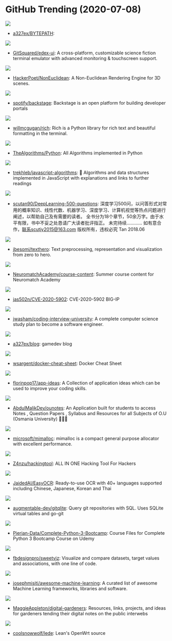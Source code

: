 # GitHub Trending (2020-07-08)

![](https://img.shields.io/badge/Lua-New%20168-green?style=flat-square&logo=appveyor)
- [a327ex/BYTEPATH](https://github.com/a327ex/BYTEPATH): 

![](https://img.shields.io/badge/JavaScript-New%20581-green?style=flat-square&logo=appveyor)
- [GitSquared/edex-ui](https://github.com/GitSquared/edex-ui): A cross-platform, customizable science fiction terminal emulator with advanced monitoring & touchscreen support.

![](https://img.shields.io/badge/C%2B%2B-New%20333-green?style=flat-square&logo=appveyor)
- [HackerPoet/NonEuclidean](https://github.com/HackerPoet/NonEuclidean): A Non-Euclidean Rendering Engine for 3D scenes.

![](https://img.shields.io/badge/TypeScript-New%20413-green?style=flat-square&logo=appveyor)
- [spotify/backstage](https://github.com/spotify/backstage): Backstage is an open platform for building developer portals

![](https://img.shields.io/badge/Python-New%20361-green?style=flat-square&logo=appveyor)
- [willmcgugan/rich](https://github.com/willmcgugan/rich): Rich is a Python library for rich text and beautiful formatting in the terminal.

![](https://img.shields.io/badge/Python-New%20269-green?style=flat-square&logo=appveyor)
- [TheAlgorithms/Python](https://github.com/TheAlgorithms/Python): All Algorithms implemented in Python

![](https://img.shields.io/badge/JavaScript-New%20199-green?style=flat-square&logo=appveyor)
- [trekhleb/javascript-algorithms](https://github.com/trekhleb/javascript-algorithms): 📝 Algorithms and data structures implemented in JavaScript with explanations and links to further readings

![](https://img.shields.io/badge/none-New%20167-green?style=flat-square&logo=appveyor)
- [scutan90/DeepLearning-500-questions](https://github.com/scutan90/DeepLearning-500-questions): 深度学习500问，以问答形式对常用的概率知识、线性代数、机器学习、深度学习、计算机视觉等热点问题进行阐述，以帮助自己及有需要的读者。 全书分为18个章节，50余万字。由于水平有限，书中不妥之处恳请广大读者批评指正。 未完待续............ 如有意合作，联系scutjy2015@163.com 版权所有，违权必究 Tan 2018.06

![](https://img.shields.io/badge/Python-New%20167-green?style=flat-square&logo=appveyor)
- [jbesomi/texthero](https://github.com/jbesomi/texthero): Text preprocessing, representation and visualization from zero to hero.

![](https://img.shields.io/badge/Jupyter%20Notebook-New%2036-green?style=flat-square&logo=appveyor)
- [NeuromatchAcademy/course-content](https://github.com/NeuromatchAcademy/course-content): Summer course content for Neuromatch Academy

![](https://img.shields.io/badge/Java-New%2065-green?style=flat-square&logo=appveyor)
- [jas502n/CVE-2020-5902](https://github.com/jas502n/CVE-2020-5902): CVE-2020-5902 BIG-IP

![](https://img.shields.io/badge/none-New%20398-green?style=flat-square&logo=appveyor)
- [jwasham/coding-interview-university](https://github.com/jwasham/coding-interview-university): A complete computer science study plan to become a software engineer.

![](https://img.shields.io/badge/none-New%2044-green?style=flat-square&logo=appveyor)
- [a327ex/blog](https://github.com/a327ex/blog): gamedev blog

![](https://img.shields.io/badge/none-New%2093-green?style=flat-square&logo=appveyor)
- [wsargent/docker-cheat-sheet](https://github.com/wsargent/docker-cheat-sheet): Docker Cheat Sheet

![](https://img.shields.io/badge/none-New%20183-green?style=flat-square&logo=appveyor)
- [florinpop17/app-ideas](https://github.com/florinpop17/app-ideas): A Collection of application ideas which can be used to improve your coding skills.

![](https://img.shields.io/badge/Dart-New%2027-green?style=flat-square&logo=appveyor)
- [AbdulMalikDev/ounotes](https://github.com/AbdulMalikDev/ounotes): An Application built for students to access Notes , Question Papers , Syllabus and Resources for all Subjects of O.U (Osmania University) 📘👨‍🎓

![](https://img.shields.io/badge/C-New%2044-green?style=flat-square&logo=appveyor)
- [microsoft/mimalloc](https://github.com/microsoft/mimalloc): mimalloc is a compact general purpose allocator with excellent performance.

![](https://img.shields.io/badge/Python-New%20152-green?style=flat-square&logo=appveyor)
- [Z4nzu/hackingtool](https://github.com/Z4nzu/hackingtool): ALL IN ONE Hacking Tool For Hackers

![](https://img.shields.io/badge/Python-New%20224-green?style=flat-square&logo=appveyor)
- [JaidedAI/EasyOCR](https://github.com/JaidedAI/EasyOCR): Ready-to-use OCR with 40+ languages supported including Chinese, Japanese, Korean and Thai

![](https://img.shields.io/badge/Go-New%20216-green?style=flat-square&logo=appveyor)
- [augmentable-dev/gitqlite](https://github.com/augmentable-dev/gitqlite): Query git repositories with SQL. Uses SQLite virtual tables and go-git

![](https://img.shields.io/badge/Jupyter%20Notebook-New%2054-green?style=flat-square&logo=appveyor)
- [Pierian-Data/Complete-Python-3-Bootcamp](https://github.com/Pierian-Data/Complete-Python-3-Bootcamp): Course Files for Complete Python 3 Bootcamp Course on Udemy

![](https://img.shields.io/badge/Python-New%20118-green?style=flat-square&logo=appveyor)
- [fbdesignpro/sweetviz](https://github.com/fbdesignpro/sweetviz): Visualize and compare datasets, target values and associations, with one line of code.

![](https://img.shields.io/badge/Python-New%20122-green?style=flat-square&logo=appveyor)
- [josephmisiti/awesome-machine-learning](https://github.com/josephmisiti/awesome-machine-learning): A curated list of awesome Machine Learning frameworks, libraries and software.

![](https://img.shields.io/badge/none-New%2063-green?style=flat-square&logo=appveyor)
- [MaggieAppleton/digital-gardeners](https://github.com/MaggieAppleton/digital-gardeners): Resources, links, projects, and ideas for gardeners tending their digital notes on the public interwebs

![](https://img.shields.io/badge/C-New%2048-green?style=flat-square&logo=appveyor)
- [coolsnowwolf/lede](https://github.com/coolsnowwolf/lede): Lean's OpenWrt source

